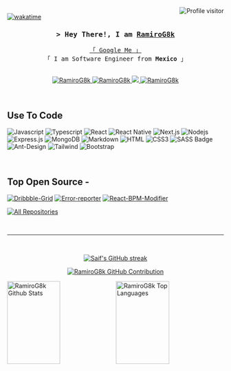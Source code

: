 <a href="https://komarev.com/ghpvc/?username=RamiroG8k">
  <img align="right" src="https://komarev.com/ghpvc/?username=RamiroG8k&label=Visitors&color=0e75b6&style=flat" alt="Profile visitor" />
</a>

[![wakatime](https://wakatime.com/badge/user/eebb3dd8-d9b2-40de-9b88-6fd6cac99dbc.svg)](https://wakatime.com/@eebb3dd8-d9b2-40de-9b88-6fd6cac99dbc)

<!-- Intro  -->
<h3 align="center">
  <samp>&gt; Hey There!, I am
    <strong><a target="_blank" href="https://RamiroG8k.com">RamiroG8k</a></strong>
  </samp>
</h3>


<p align="center"> 
  <samp>
    <a href="https://www.google.com/search?q=G8k+dev">「 Google Me 」</a>
    <br>
    「 I am Software Engineer from <b>Mexico</b> 」
    <br>
    <br>
  </samp>
</p>

<p align="center">
 <a href="https://www.g8k.com" target="blank">
  <img src="https://img.shields.io/badge/Website-DC143C?style=for-the-badge&logo=medium&logoColor=white" alt="RamiroG8k" />
 </a>
 <a href="https://www.linkedin.com/in/ramiro-mendez-g8k" target="_blank">
  <img src="https://img.shields.io/badge/LinkedIn-0077B5?style=for-the-badge&logo=linkedin&logoColor=white" alt="RamiroG8k"/>
 </a>
 <!-- <a href="https://dev.to/RamiroG8k" target="_blank">
  <img src="https://img.shields.io/badge/dev.to-0A0A0A?style=for-the-badge&logo=dev.to&logoColor=white" alt="RamiroG8k" />
 </a> -->
 <a href="https://twitter.com/_RamiroG8k" target="_blank">
  <img src="https://img.shields.io/badge/Twitter-1DA1F2?style=for-the-badge&logo=twitter&logoColor=white" />
 </a>
 <!-- <a href="https://instagram.com/_RamiroG8k" target="_blank">
  <img src="https://img.shields.io/badge/Instagram-fe4164?style=for-the-badge&logo=instagram&logoColor=white" alt="RamiroG8k" />
 </a> -->
 <a href="https://facebook.com/RamiroG8k.dev" target="_blank">
  <img src="https://img.shields.io/badge/Facebook-20BEFF?&style=for-the-badge&logo=facebook&logoColor=white" alt="RamiroG8k"  />
  </a> 
</p>

<br />

## Use To Code

![Javascript](https://img.shields.io/badge/Javascript-F0DB4F?style=for-the-badge&labelColor=black&logo=javascript&logoColor=F0DB4F)
![Typescript](https://img.shields.io/badge/Typescript-007acc?style=for-the-badge&labelColor=black&logo=typescript&logoColor=007acc)
![React](https://img.shields.io/badge/-React-61DBFB?style=for-the-badge&labelColor=black&logo=react&logoColor=61DBFB)
![React Native](https://img.shields.io/badge/React_Native-20232A?style=for-the-badge&logo=react&logoColor=61DAFB)
![Next.js](https://img.shields.io/badge/next.js-000000?style=for-the-badge&logo=nextdotjs&logoColor=white)
![Nodejs](https://img.shields.io/badge/Nodejs-3C873A?style=for-the-badge&labelColor=black&logo=node.js&logoColor=3C873A)
![Express.js](https://img.shields.io/badge/Express.js-000000?style=for-the-badge&logo=express&logoColor=white)
![MongoDB](https://img.shields.io/badge/MongoDB-4EA94B?style=for-the-badge&logo=mongodb&logoColor=white)
![Markdown](https://img.shields.io/badge/Markdown-000000?style=for-the-badge&logo=markdown&logoColor=white)
![HTML](https://img.shields.io/badge/HTML5-E34F26?style=for-the-badge&logo=html5&logoColor=white)
![CSS3](https://img.shields.io/badge/CSS3-1572B6?style=for-the-badge&logo=css3&logoColor=white)
![SASS Badge](https://img.shields.io/badge/Sass-CC6699?style=for-the-badge&logo=sass&logoColor=white)
![Ant-Design](https://img.shields.io/badge/AntDesign-0170FE?style=for-the-badge&logo=antdesign&logoColor=white)
![Tailwind](https://img.shields.io/badge/Tailwind_CSS-092749?style=for-the-badge&logo=tailwindcss&logoColor=06B6D4&labelColor=000000)
![Bootstrap](https://img.shields.io/badge/Bootstrap-563D7C?style=for-the-badge&logo=bootstrap&logoColor=white)

<br/>

## Top Open Source -
[![Dribbble-Grid](https://github-readme-stats.vercel.app/api/pin/?username=RamiroG8k&repo=dribbble-grid&border_color=7F3FBF&bg_color=0D1117&title_color=C9D1D9&text_color=8B949E&icon_color=7F3FBF)](https://github.com/RamiroG8k/dribbble-grid)
[![Error-reporter](https://github-readme-stats.vercel.app/api/pin/?username=RamiroG8k&repo=error-reporter&border_color=7F3FBF&bg_color=0D1117&title_color=C9D1D9&text_color=8B949E&icon_color=7F3FBF)](https://github.com/RamiroG8k/error-reporter)
[![React-BPM-Modifier](https://github-readme-stats.vercel.app/api/pin/?username=RamiroG8k&repo=React-BPM-Modifier&border_color=7F3FBF&bg_color=0D1117&title_color=C9D1D9&text_color=8B949E&icon_color=7F3FBF)](https://github.com/RamiroG8k/React-BPM-Modifier)

<p align="left">
  <a href="https://github.com/RamiroG8k?tab=repositories" target="_blank"><img alt="All Repositories" title="All Repositories" src="https://img.shields.io/badge/-All%20Repos-2962FF?style=for-the-badge&logo=koding&logoColor=white"/></a>
</p>

<br/>
<hr/>
<br/>

<p align="center">
  <a href="https://github.com/RamiroG8k">
    <img src="https://github-readme-streak-stats.herokuapp.com/?user=RamiroG8k&theme=radical&border=7F3FBF&background=0D1117" alt="Saif's GitHub streak"/>
  </a>
</p>

<p align="center">
  <a href="https://github.com/RamiroG8k">
    <img src="https://github-profile-summary-cards.vercel.app/api/cards/profile-details?username=RamiroG8k&theme=radical" alt="RamiroG8k GitHub Contribution"/>
  </a>
</p>

<a> 
    <a href="https://github.com/RamiroG8k"><img alt="RamiroG8k Github Stats" src="https://denvercoder1-github-readme-stats.vercel.app/api?username=RamiroG8k&show_icons=true&count_private=true&theme=react&border_color=7F3FBF&bg_color=0D1117&title_color=F85D7F&icon_color=F8D866" height="192px" width="49.5%"/></a>
  <a href="https://github.com/RamiroG8k"><img alt="RamiroG8k Top Languages" src="https://denvercoder1-github-readme-stats.vercel.app/api/top-langs/?username=RamiroG8k&langs_count=8&layout=compact&theme=react&border_color=7F3FBF&bg_color=0D1117&title_color=F85D7F&icon_color=F8D866" height="192px" width="49.5%"/></a>
  <br/>
</a>

<!--

![RamiroG8k Graph](https://github-readme-activity-graph.vercel.app/graph?username=RamiroG8k&custom_title=Al%20Siam's%20GitHub%20Activity%20Graph&bg_color=0D1117&color=7F3FBF&line=7F3FBF&point=7F3FBF&area_color=FFFFFF&title_color=FFFFFF&area=true)

**RamiroG8k/RamiroG8k** is a ✨ _special_ ✨ repository because its `README.md` (this file) appears on your GitHub profile.

Here are some ideas to get you started:

- 🔭 I’m currently working on ...
- 🌱 I’m currently learning ...
- 👯 I’m looking to collaborate on ...
- 🤔 I’m looking for help with ...
- 💬 Ask me about ...
- 📫 How to reach me: ...
- 😄 Pronouns: ...
- ⚡ Fun fact: ...
-->

